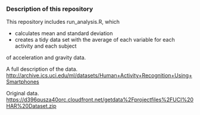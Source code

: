 ### Description of this repository

This repository includes run_analysis.R, which
* calculates mean and standard deviation  
* creates a tidy data set with the average of each variable for each
activity and each subject  

of acceleration and gravity data.

A full description of the data.  
http://archive.ics.uci.edu/ml/datasets/Human+Activity+Recognition+Using+Smartphones

Original data.  
https://d396qusza40orc.cloudfront.net/getdata%2Fprojectfiles%2FUCI%20HAR%20Dataset.zip
